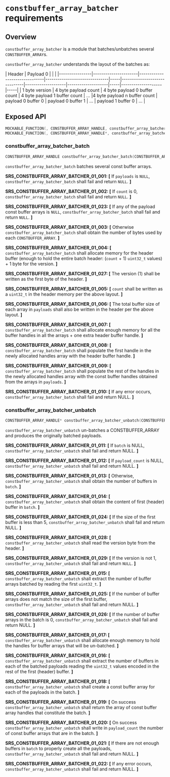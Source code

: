 ﻿`constbuffer_array_batcher` requirements
================

## Overview

`constbuffer_array_batcher` is a module that batches/unbatches several `CONSTBUFFER_ARRAY`s.

`constbuffer_array_batcher` understands the layout of the batches as:

| Header                                                                                                                                     | Payload 0                               |     |                          |
|----------------|----------------------|-------------------------------|-------------------------------|-----|------------------------------|--------------------|--------------------|-----|--------------------|-----|
| 1 byte version | 4 byte payload count | 4 byte payload 0 buffer count | 4 byte payload 1 buffer count | ... |4 byte payload n buffer count | payload 0 buffer 0 | payload 0 buffer 1 | ... | payload 1 buffer 0 | ... |

## Exposed API

```c
MOCKABLE_FUNCTION(, CONSTBUFFER_ARRAY_HANDLE, constbuffer_array_batcher_batch, CONSTBUFFER_ARRAY_HANDLE*, payloads, uint32_t, count);
MOCKABLE_FUNCTION(, CONSTBUFFER_ARRAY_HANDLE*, constbuffer_array_batcher_unbatch, CONSTBUFFER_ARRAY_HANDLE, batch, uint32_t*, payload_count);
```

### constbuffer_array_batcher_batch

```c
CONSTBUFFER_ARRAY_HANDLE constbuffer_array_batcher_batch(CONSTBUFFER_ARRAY_HANDLE* payloads, uint32_t count);
```

`constbuffer_array_batcher_batch` batches several const buffer arrays.

**SRS_CONSTBUFFER_ARRAY_BATCHER_01_001: [** If `payloads` is `NULL`, `constbuffer_array_batcher_batch` shall fail and return `NULL`. **]**

**SRS_CONSTBUFFER_ARRAY_BATCHER_01_002: [** If `count` is 0, `constbuffer_array_batcher_batch` shall fail and return `NULL`. **]**

**SRS_CONSTBUFFER_ARRAY_BATCHER_01_023: [** If any of the payload const buffer arrays is `NULL`, `constbuffer_array_batcher_batch` shall fail and return `NULL`. **]**

**SRS_CONSTBUFFER_ARRAY_BATCHER_01_003: [** Otherwise `constbuffer_array_batcher_batch` shall obtain the number of bytes used by each `CONSTBUFFER_ARRAY`. **]**

**SRS_CONSTBUFFER_ARRAY_BATCHER_01_004: [** `constbuffer_array_batcher_batch` shall allocate memory for the header buffer (enough to hold the entire batch header: (`count` + 1) `uint32_t` values) + 1 byte for the version. **]**

**SRS_CONSTBUFFER_ARRAY_BATCHER_01_027: [** The version (1) shall be written as the first byte of the header. **]**

**SRS_CONSTBUFFER_ARRAY_BATCHER_01_005: [** `count` shall be written as a `uint32_t` in the header memory per the above layout. **]**

**SRS_CONSTBUFFER_ARRAY_BATCHER_01_006: [** The total buffer size of each array in `payloads` shall also be written in the header per the above layout. **]**

**SRS_CONSTBUFFER_ARRAY_BATCHER_01_007: [** `constbuffer_array_batcher_batch` shall allocate enough memory for all the buffer handles in all the arrays + one extra header buffer handle. **]**

**SRS_CONSTBUFFER_ARRAY_BATCHER_01_008: [** `constbuffer_array_batcher_batch` shall populate the first handle in the newly allocated handles array with the header buffer handle. **]**

**SRS_CONSTBUFFER_ARRAY_BATCHER_01_009: [** `constbuffer_array_batcher_batch` shall populate the rest of the handles in the newly allocated handles array with the const buffer handles obtained from the arrays in `payloads`. **]**

**SRS_CONSTBUFFER_ARRAY_BATCHER_01_010: [** If any error occurs, `constbuffer_array_batcher_batch` shall fail and return NULL. **]**

### constbuffer_array_batcher_unbatch

```c
CONSTBUFFER_ARRAY_HANDLE* constbuffer_array_batcher_unbatch(CONSTBUFFER_ARRAY_HANDLE batch, uint32_t* payload_count);
```

`constbuffer_array_batcher_unbatch` un-batches a CONSTBUFFER_ARRAY and produces the originally batched payloads.

**SRS_CONSTBUFFER_ARRAY_BATCHER_01_011: [** If `batch` is NULL, `constbuffer_array_batcher_unbatch` shall fail and return NULL. **]**

**SRS_CONSTBUFFER_ARRAY_BATCHER_01_012: [** If `payload_count` is NULL, `constbuffer_array_batcher_unbatch` shall fail and return NULL. **]**

**SRS_CONSTBUFFER_ARRAY_BATCHER_01_013: [** Otherwise, `constbuffer_array_batcher_unbatch` shall obtain the number of buffers in `batch`. **]**

**SRS_CONSTBUFFER_ARRAY_BATCHER_01_014: [** `constbuffer_array_batcher_unbatch` shall obtain the content of first (header) buffer in `batch`. **]**

**SRS_CONSTBUFFER_ARRAY_BATCHER_01_024: [** If the size of the first buffer is less than 5, `constbuffer_array_batcher_unbatch` shall fail and return NULL. **]**

**SRS_CONSTBUFFER_ARRAY_BATCHER_01_028: [** `constbuffer_array_batcher_unbatch` shall read the version byte from the header. **]**

**SRS_CONSTBUFFER_ARRAY_BATCHER_01_029: [** If the version is not 1, `constbuffer_array_batcher_unbatch` shall fail and return `NULL`. **]**

**SRS_CONSTBUFFER_ARRAY_BATCHER_01_015: [** `constbuffer_array_batcher_unbatch` shall extract the number of buffer arrays batched by reading the first `uint32_t`. **]**

**SRS_CONSTBUFFER_ARRAY_BATCHER_01_025: [** If the number of buffer arrays does not match the size of the first buffer, `constbuffer_array_batcher_unbatch` shall fail and return NULL. **]**

**SRS_CONSTBUFFER_ARRAY_BATCHER_01_026: [** If the number of buffer arrays in the batch is 0, `constbuffer_array_batcher_unbatch` shall fail and return NULL. **]**

**SRS_CONSTBUFFER_ARRAY_BATCHER_01_017: [** `constbuffer_array_batcher_unbatch` shall allocate enough memory to hold the handles for buffer arrays that will be un-batched. **]**

**SRS_CONSTBUFFER_ARRAY_BATCHER_01_016: [** `constbuffer_array_batcher_unbatch` shall extract the number of buffers in each of the batched payloads reading the `uint32_t` values encoded in the rest of the first (header) buffer. **]**

**SRS_CONSTBUFFER_ARRAY_BATCHER_01_018: [** `constbuffer_array_batcher_unbatch` shall create a const buffer array for each of the payloads in the batch. **]**

**SRS_CONSTBUFFER_ARRAY_BATCHER_01_019: [** On success `constbuffer_array_batcher_unbatch` shall return the array of const buffer array handles that constitute the batch. **]**

**SRS_CONSTBUFFER_ARRAY_BATCHER_01_020: [** On success `constbuffer_array_batcher_unbatch` shall write in `payload_count` the number of const buffer arrays that are in the batch. **]**

**SRS_CONSTBUFFER_ARRAY_BATCHER_01_021: [** If there are not enough buffers in `batch` to properly create all the payloads, `constbuffer_array_batcher_unbatch` shall fail and return NULL. **]**

**SRS_CONSTBUFFER_ARRAY_BATCHER_01_022: [** If any error occurs, `constbuffer_array_batcher_unbatch` shall fail and return NULL. **]**

